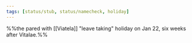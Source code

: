 ```yaml
---
tags: [status/stub, status/namecheck, holiday]
---
```



%%the pared with [[Viatela]]  "leave taking" holiday on Jan 22, six weeks after Vitalae.%%